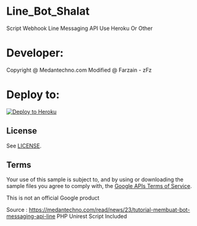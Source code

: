 # Line_Bot_Shalat
Script Webhook Line Messaging API Use Heroku Or Other

# Developer:
Copyright @ Medantechno.com
Modified @ Farzain - zFz

# Deploy to:
[![Deploy to Heroku](https://www.herokucdn.com/deploy/button.svg)](https://heroku.com/deploy)

## License
See [LICENSE](LICENSE).

## Terms
Your use of this sample is subject to, and by using or downloading the sample files you agree to comply with, the [Google APIs Terms of Service](https://developers.google.com/terms/).

This is not an official Google product

Source : https://medantechno.com/read/news/23/tutorial-membuat-bot-messaging-api-line
PHP Unirest Script Included
